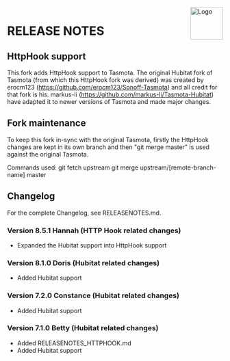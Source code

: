 <img src="https://github.com/arendst/Tasmota/blob/master/tools/logo/TASMOTA_FullLogo_Vector.svg" alt="Logo" align="right" height="76"/>

# RELEASE NOTES

## HttpHook support

This fork adds HttpHook support to Tasmota. The original Hubitat fork of Tasmota (from which this HttpHook fork was derived) was created by erocm123 (https://github.com/erocm123/Sonoff-Tasmota) and all credit for that fork is his. markus-li (https://github.com/markus-li/Tasmota-Hubitat) have adapted it to newer versions of Tasmota and made major changes.

## Fork maintenance

To keep this fork in-sync with the original Tasmota, firstly the HttpHook changes are kept in its own branch and then "git merge master" is used against the original Tasmota.

Commands used:
git fetch upstream
git merge upstream/[remote-branch-name] master

## Changelog

For the complete Changelog, see RELEASENOTES.md.

### Version 8.5.1 Hannah (HTTP Hook related changes)

- Expanded the Hubitat support into HttpHook support

### Version 8.1.0 Doris (Hubitat related changes)

- Added Hubitat support

### Version 7.2.0 Constance (Hubitat related changes)

- Added Hubitat support

### Version 7.1.0 Betty (Hubitat related changes)

- Added RELEASENOTES_HTTPHOOK.md
- Added Hubitat support
